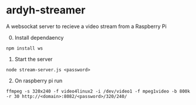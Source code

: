 # ardyh-streamer

A websockat server to recieve a video stream from a Raspberry Pi

0. Install dependaency
```
npm install ws
```


1. Start the server
```
node stream-server.js <password>
```

2. On raspberry pi run 
```
ffmpeg -s 320x240 -f video4linux2 -i /dev/video1 -f mpeg1video -b 800k -r 30 http://<domain>:8082/<password>/320/240/
```

